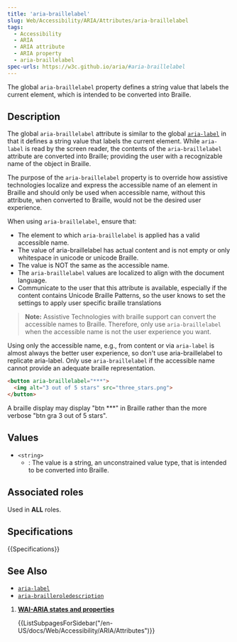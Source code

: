 ```yaml
---
title: 'aria-braillelabel'
slug: Web/Accessibility/ARIA/Attributes/aria-braillelabel
tags: 
  - Accessibility
  - ARIA
  - ARIA attribute
  - ARIA property
  - aria-braillelabel
spec-urls: https://w3c.github.io/aria/#aria-braillelabel
---
```


The global `aria-braillelabel` property defines a string value that labels the current element, which is intended to be converted into Braille.

## Description

The global `aria-braillelabel` attribute is similar to the global [`aria-label`](/en-US/docs/Web/Accessibility/ARIA/Attributes/aria-label) in that it defines a string value that labels the current element. While `aria-label` is read by the screen reader, the contents of the `aria-braillelabel` attribute are converted into Braille; providing the user with a recognizable name of the object in Braille.

The purpose of the `aria-braillelabel` property is to override how assistive technologies localize and express the accessible name of an element in Braille and should only be used when accessible name, without this attribute, when converted to Braille, would not be the desired user experience.

When using `aria-braillelabel`, ensure that:

- The element to which `aria-braillelabel` is applied has a valid accessible name.
- The value of aria-braillelabel has actual content and is not empty or only whitespace in unicode or unicode Braille.
- The value is NOT the same as the accessible name.
- The `aria-braillelabel` values are localized to align with the document language.
- Communicate to the user that this attribute is available, especially if the content contains Unicode Braille Patterns, so the user knows to set the settings to apply user specific braille translations

> **Note:** Assistive Technologies with braille support can convert the accessible names to Braille.
> Therefore, only use `aria-braillelabel` when the accessible name is not the user experience you want.

Using only the accessible name, e.g., from content or via `aria-label` is almost always the better user experience, so don't use aria-braillelabel to replicate aria-label. Only use `aria-braillelabel` if the accessible name cannot provide an adequate braille representation.

```html
<button aria-braillelabel="***">
  <img alt="3 out of 5 stars" src="three_stars.png">
</button>
```

A braille display may display "btn \**\*" in Braille rather than the more verbose "btn gra 3 out of 5 stars".

## Values

- `<string>`
  - : The value is a string, an unconstrained value type, that is intended to be converted into Braille.

## Associated roles

Used in **ALL** roles.

## Specifications

{{Specifications}}

## See Also

- [`aria-label`](/en-US/docs/Web/Accessibility/ARIA/Attributes/aria-label)
- [`aria-brailleroledescription`](/en-US/docs/Web/Accessibility/ARIA/Attributes/aria-brailleroledescription)

<section id="Quick_links">

1. [**WAI-ARIA states and properties**](/en-US/docs/Web/Accessibility/ARIA/Attributes)

    {{ListSubpagesForSidebar("/en-US/docs/Web/Accessibility/ARIA/Attributes")}}

</section>
